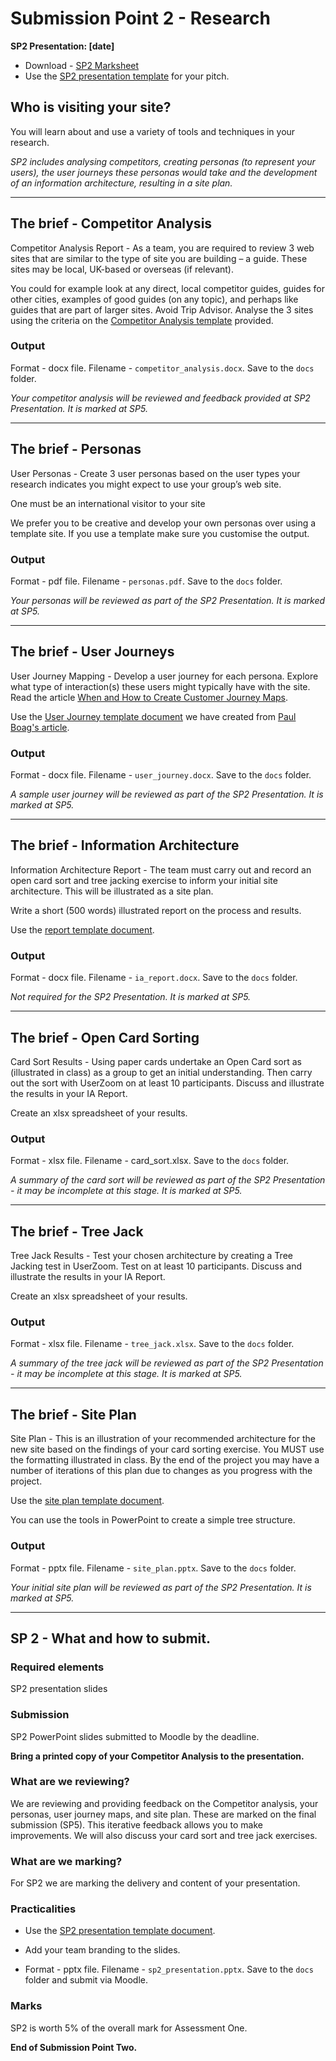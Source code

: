 # Submission Point 2 - Research 

**SP2 Presentation: [date]**

- Download - [SP2 Marksheet](../../raw/master/support/sp2-marksheet.docx)
- Use the [SP2 presentation template](../../raw/master/templates/template_sp2_presentation.pptx) for your pitch.

## Who is visiting your site?

You will learn about and use a variety of tools and techniques in your research.

*SP2 includes analysing competitors, creating personas (to represent your users), the user journeys these personas would take and the development of an information architecture, resulting in a site plan.*

---
    
## The brief - Competitor Analysis
    
Competitor Analysis Report - As a team, you are required to review 3 web sites that are similar to the type of site you are building – a guide. These sites may be local, UK-based or overseas (if relevant).
    
You could for example look at any direct, local competitor guides, guides for other cities, examples of good guides (on any topic), and perhaps like guides that are part of larger sites. Avoid Trip Advisor. Analyse the 3 sites using the criteria on the [Competitor Analysis template](../../raw/master/templates/template_competitor_analysis.docx) provided.
    
### Output

Format - docx file. Filename - `competitor_analysis.docx`. Save to the `docs` folder.

*Your competitor analysis will be reviewed and feedback provided at SP2 Presentation. It is marked at SP5.*

---
    
## The brief - Personas
    
User Personas - Create 3 user personas based on the user types your research indicates you might expect to use your group’s web site.
    
One must be an international visitor to your site
    
We prefer you to be creative and develop your own personas over using a template site. If you use a template make sure you customise the output.
    
### Output

Format - pdf file. Filename - `personas.pdf`. Save to the `docs` folder.

*Your personas will be reviewed as part of the SP2 Presentation. It is marked at SP5.*

---

## The brief - User Journeys
    
User Journey Mapping - Develop a user journey for each persona. Explore what type of interaction(s) these users might typically have with the site. Read the article [When and How to Create Customer Journey Maps](https://www.nngroup.com/articles/customer-journey-mapping/).
    
Use the [User Journey template document](../../raw/master/templates/template_user_journey.pptx) we have created from [Paul Boag's article](https://boagworld.com/usability/customer-journey-mapping/).
    
### Output

Format - docx file. Filename - `user_journey.docx`. Save to the `docs` folder.

*A sample user journey will be reviewed as part of the SP2 Presentation. It is marked at SP5.*

---
    
## The brief - Information Architecture
    
Information Architecture Report - The team must carry out and record an open card sort and tree jacking exercise to inform your initial site architecture. This will be illustrated as a site plan.
    
Write a short (500 words) illustrated report on the process and results.
    
Use the [report template document](../../raw/master/templates/template_ia_report.docx).
    
### Output

Format - docx file. Filename - `ia_report.docx`. Save to the `docs` folder.

*Not required for the SP2 Presentation. It is marked at SP5.*

---

## The brief - Open Card Sorting
    
Card Sort Results - Using paper cards undertake an Open Card sort as (illustrated in class) as a group to get an initial understanding. Then carry out the sort with UserZoom on at least 10 participants. Discuss and illustrate the results in your IA Report.
    
Create an xlsx spreadsheet of your results.
    
### Output

Format - xlsx file. Filename - card_sort.xlsx. Save to the `docs` folder.

*A summary of the card sort will be reviewed as part of the SP2 Presentation - it may be incomplete at this stage.  It is marked at SP5.*

---

## The brief - Tree Jack
    
Tree Jack Results - Test your chosen architecture by creating a Tree Jacking test in UserZoom. Test on at least 10 participants. Discuss and illustrate the results in your IA Report.
    
Create an xlsx spreadsheet of your results.
    
### Output

Format - xlsx file. Filename - `tree_jack.xlsx`. Save to the `docs` folder.

*A summary of the tree jack will be reviewed as part of the SP2 Presentation - it may be incomplete at this stage. It is marked at SP5.*

---

## The brief - Site Plan
    
Site Plan - This is an illustration of your recommended architecture for the new site based on the findings of your card sorting exercise. You MUST use the formatting illustrated in class. By the end of the project you may have a number of iterations of this plan due to changes as you progress with the project.
    
Use the [site plan template document](../../raw/master/templates/template_site_plan.pptx).
    
You can use the tools in PowerPoint to create a simple tree structure.
    
### Output

Format - pptx file. Filename - `site_plan.pptx`. Save to the `docs` folder.

*Your initial site plan will be reviewed as part of the SP2 Presentation. It is marked at SP5.*

---

## SP 2 - What and how to submit.

### Required elements

SP2 presentation slides

### Submission

SP2 PowerPoint slides submitted to Moodle by the deadline.

**Bring a printed copy of your Competitor Analysis to the presentation.**

### What are we reviewing?

We are reviewing and providing feedback on the Competitor analysis, your personas, user journey maps, and site plan. These are marked on the final submission (SP5). This iterative feedback allows you to make improvements. We will also discuss your card sort and tree jack exercises.

### What are we marking?

For SP2 we are marking the delivery and content of your presentation.

### Practicalities

- Use the [SP2 presentation template document](../../raw/master/templates/template_sp2_presentation.pptx). 
- Add your team branding to the slides. 

- Format - pptx file. Filename - `sp2_presentation.pptx`. Save to the `docs` folder and submit via Moodle.

### Marks

SP2 is worth 5% of the overall mark for Assessment One.


**End of Submission Point Two.**